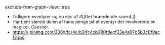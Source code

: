 exclude-from-graph-view:: true

- Tidligere eventyrer og nu ejer af #[[Det brændende sværd.]]
- Har tjent største delen af hans penge på et eventyr der involverede en magiker, Caestier.
- https://i.pinimg.com/236x/fc/4c/b3/fc4cb380fdecf33e4a87b5b3c0f9ac12.jpg